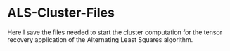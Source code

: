 # ALS-Cluster-Files
Here I save the files needed to start the cluster computation for the tensor recovery application of the Alternating Least Squares algorithm.

